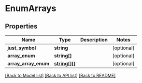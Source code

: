 # EnumArrays

## Properties
Name | Type | Description | Notes
------------ | ------------- | ------------- | -------------
**just_symbol** | **string** |  | [optional] 
**array_enum** | **string[]** |  | [optional] 
**array_array_enum** | [**string[][]**](array.md) |  | [optional] 

[[Back to Model list]](../README.md#documentation-for-models) [[Back to API list]](../README.md#documentation-for-api-endpoints) [[Back to README]](../README.md)


